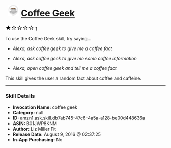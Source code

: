 # &nbsp;<img src="skill_icon" alt="Coffee Geek icon" width="36"> [Coffee Geek](http://alexa.amazon.com/#skills/amzn1.ask.skill.db7ab745-47c6-4a5a-a128-be00d448636a)
![1 stars](../../images/ic_star_black_18dp_1x.png)![1 stars](../../images/ic_star_border_black_18dp_1x.png)![1 stars](../../images/ic_star_border_black_18dp_1x.png)![1 stars](../../images/ic_star_border_black_18dp_1x.png)![1 stars](../../images/ic_star_border_black_18dp_1x.png) 1

To use the Coffee Geek skill, try saying...

* *Alexa, ask coffee geek to give me a coffee fact*

* *Alexa, ask coffee geek to give me some coffee information*

* *Alexa, open coffee geek and tell me a coffee fact*

This skill gives the user a random fact about coffee and caffeine.

***

### Skill Details

* **Invocation Name:** coffee geek
* **Category:** null
* **ID:** amzn1.ask.skill.db7ab745-47c6-4a5a-a128-be00d448636a
* **ASIN:** B01JWP8KNM
* **Author:** Liz Miller Fit
* **Release Date:** August 9, 2016 @ 02:37:25
* **In-App Purchasing:** No
